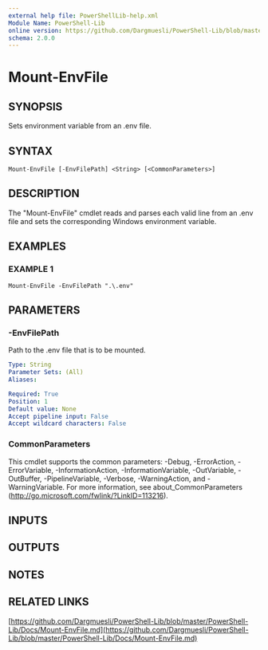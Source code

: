 ```yaml
---
external help file: PowerShellLib-help.xml
Module Name: PowerShell-Lib
online version: https://github.com/Dargmuesli/PowerShell-Lib/blob/master/PowerShell-Lib/Docs/Mount-EnvFile.md
schema: 2.0.0
---
```


# Mount-EnvFile

## SYNOPSIS
Sets environment variable from an .env file.

## SYNTAX

```
Mount-EnvFile [-EnvFilePath] <String> [<CommonParameters>]
```

## DESCRIPTION
The "Mount-EnvFile" cmdlet reads and parses each valid line from an .env file and sets the corresponding Windows environment variable.

## EXAMPLES

### EXAMPLE 1
```
Mount-EnvFile -EnvFilePath ".\.env"
```

## PARAMETERS

### -EnvFilePath
Path to the .env file that is to be mounted.

```yaml
Type: String
Parameter Sets: (All)
Aliases:

Required: True
Position: 1
Default value: None
Accept pipeline input: False
Accept wildcard characters: False
```

### CommonParameters
This cmdlet supports the common parameters: -Debug, -ErrorAction, -ErrorVariable, -InformationAction, -InformationVariable, -OutVariable, -OutBuffer, -PipelineVariable, -Verbose, -WarningAction, and -WarningVariable.
For more information, see about_CommonParameters (http://go.microsoft.com/fwlink/?LinkID=113216).

## INPUTS

## OUTPUTS

## NOTES

## RELATED LINKS

[https://github.com/Dargmuesli/PowerShell-Lib/blob/master/PowerShell-Lib/Docs/Mount-EnvFile.md](https://github.com/Dargmuesli/PowerShell-Lib/blob/master/PowerShell-Lib/Docs/Mount-EnvFile.md)

